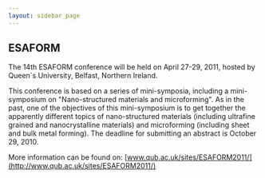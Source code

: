 ```yaml
---
layout: sidebar_page
---
```


## ESAFORM

The 14th ESAFORM conference will be held on April 27-29, 2011, hosted by Queen´s University, Belfast, Northern Ireland.
<!--break-->
This conference is based on a series of mini-symposia, including a mini-symposium on
"Nano-structured materials and microforming". As in the past, one of the objectives of this mini-symposium is to get together the apparently
different topics of nano-structured materials (including ultrafine grained and nanocrystalline materials) and microforming (including sheet and bulk metal forming). The deadline for submitting an abstract is October 29, 2010.  
  
More information can be found on: [www.qub.ac.uk/sites/ESAFORM2011/](http://www.qub.ac.uk/sites/ESAFORM2011/)